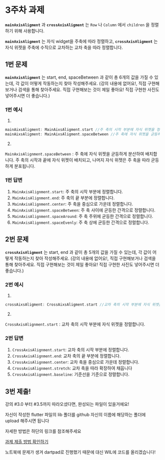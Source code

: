 # 3주차 과제

**`mainAxisAligment`** 과 **`crossAxisAligment`** 는 `Row` 나 `Column` 에서 `children` 을 정렬하기 위해 사용합니다.

**`mainAxisAligment`** 는 자식 widget을 주축에 따라 정렬하고, **`crossAxisAligment`** 는 자식 위젯을 주축에 수직으로 교차하는 교차 축을 따라 정렬합니다.


## 1번 문제

**`mainAxisAligment`** 는 start, end, spaceBetween 과 같이 총 6개의 값을 가질 수 있는데, 각 값이 어떻게 작동하는지 찾아 작성해주세요.
(강의 내용에 없어요!, 직접 구현해보거나 검색을 통해 찾아주세요. 직접 구현해보는 것이 제일 좋아요! 직접 구현한 사진도 넣어주시면 더 좋습니다.)

### 1번 예시
1. 

```dart
mainAixsAligment: MainAixsAligment.start //주 축의 시작 부분에 자식 위젯을 정렬합니다.
mainAixsAligment: MainAixsAligment.spaceBetween //주 축에 자식 위젯을 균등하게 분산하여 배치합니다. 주 축의 시작과 끝에 자식 위젯이 배치되고, 나머지 자식 위젯은 주 축을 따라 균등하게 분포됩니다.
```
2. 

`MainAxisAlignment.spaceBetween` : 주 축에 자식 위젯을 균등하게 분산하여 배치합니다. 주 축의 시작과 끝에 자식 위젯이 배치되고, 나머지 자식 위젯은 주 축을 따라 균등하게 분포됩니다.

### 1번 답변

1. `MainAxisAlignment.start`: 주 축의 시작 부분에 정렬합니다.
2. `MainAxisAlignment.end`: 주 축의 끝 부분에 정렬합니다.
3. `MainAxisAlignment.center`: 주 축을 중심으로 가운데 정렬합니다.
4. `MainAxisAlignment.spaceBetween`: 주 축 사이에 균등한 간격으로 정렬합니다.
5. `MainAxisAlignment.spaceAround`: 주 축 주위에 균등한 간격으로 정렬합니다.
6. `MainAxisAlignment.spaceEvenly`: 주 축 상에 균등한 간격으로 정렬합니다.

## 2번 문제

**`crossAxisAligment`** 는 start, end 과 같이 총 5개의 값을 가질 수 있는데, 각 값이 어떻게 작동하는지 찾아 작성해주세요.
(강의 내용에 없어요!, 직접 구현해보거나 검색을 통해 찾아주세요. 직접 구현해보는 것이 제일 좋아요! 직접 구현한 사진도 넣어주시면 더 좋습니다.)

### 2번 예시
1. 
```dart
crossAixsAligment: CrossAixsAligment.start //교차 축의 시작 부분에 자식 위젯을 정렬합니다.
```
2. 
`CrossAxisAlignment.start` : 교차 축의 시작 부분에 자식 위젯을 정렬합니다. 

### 2번 답변

1. `CrossAxisAlignment.start`: 교차 축의 시작 부분에 정렬합니다.
2. `CrossAxisAlignment.end`: 교차 축의 끝 부분에 정렬합니다.
3. `CrossAxisAlignment.center`: 교차 축을 중심으로 가운데 정렬합니다.
4. `CrossAxisAlignment.stretch`: 교차 축을 따라 확장하여 채웁니다
5. `CrossAxisAlignment.baseline`: 기준선을 기준으로 정렬합니다.


## 3번 제출!

강의 #3.0 부터 #3.5까지 따라오셨다면, 완성되는 파일이 있을거에요!

자신이 작성한 flutter 파일의 lib 폴더를 github 자신의 이름에 해당하는 폴더에 upload 해주시면 됩니다

자세한 방법은 하단의 링크를 참조해주세요

[과제 제출 방법 확인하기](https://github.com/GDSC-Hanyang/2023-App-Study/issues/4)


노트북에 문제가 생겨 dartpad로 진행했기 때문에 대신 WIL에 코드를 올리겠습니다! 
